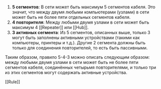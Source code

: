 
1. **5 сегментов**: В сети может быть максимум 5 сегментов кабеля. Это значит, что между двумя любыми компьютерами (узлами) в сети может быть не более пяти отдельных сегментов кабеля.
2. **4 повторителя**: Между любыми двумя узлами в сети может быть максимум 4 [[Repeater]] или [[Hub]].
3. **3 активных сегмента**: Из 5 сегментов, описанных выше, только 3 могут быть заполнены активными устройствами (такими как компьютеры, принтеры и т.д.). Другие 2 сегмента должны быть только для соединения повторителей, то есть быть пассивными.

Таким образом, правило 5-4-3 можно описать следующим образом: между любыми двумя узлами в сети может быть не более пяти сегментов кабеля, соединённых четырьмя повторителями, и только три из этих сегментов могут содержать активные устройства.

[[Rule]]